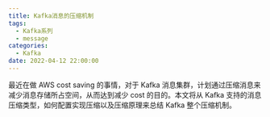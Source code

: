 ```yaml
---
title: Kafka消息的压缩机制
tags:
  - Kafka系列
  - message
categories:
  - Kafka
date: 2022-04-12 22:00:00
---
```


最近在做 AWS cost saving 的事情，对于 Kafka 消息集群，计划通过压缩消息来减少消息存储所占空间，从而达到减少 cost 的目的。本文将从 Kafka 支持的消息压缩类型，如何配置实现压缩以及压缩原理来总结 Kafka 整个压缩机制。



